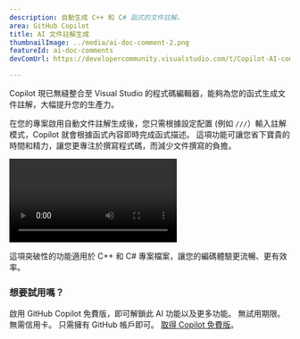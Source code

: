 ```yaml
---
description: 自動生成 C++ 和 C# 函式的文件註解。
area: GitHub Copilot
title: AI 文件註解生成
thumbnailImage: ../media/ai-doc-comment-2.png
featureId: ai-doc-comments
devComUrl: https://developercommunity.visualstudio.com/t/Copilot-AI-comment-generation-on-method/10744262

---
```



Copilot 現已無縫整合至 Visual Studio 的程式碼編輯器，能夠為您的函式生成文件註解，大幅提升您的生產力。

在您的專案啟用自動文件註解生成後，您只需根據設定配置 (例如 `///`）輸入註解模式，Copilot 就會根據函式內容即時完成函式描述。 這項功能可讓您省下寶貴的時間和精力，讓您更專注於撰寫程式碼，而減少文件撰寫的負擔。

![AI 文件註解](../media/ai-doc-comments-2.mp4)

這項突破性的功能適用於 C++ 和 C# 專案檔案，讓您的編碼體驗更流暢、更有效率。

### 想要試用嗎？
啟用 GitHub Copilot 免費版，即可解鎖此 AI 功能以及更多功能。
 無試用期限。 無需信用卡。 只需擁有 GitHub 帳戶即可。 [取得 Copilot 免費版](https://github.com/settings/copilot)。
